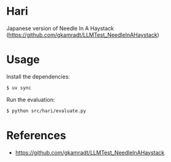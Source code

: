# Hari
Japanese version of Needle In A Haystack (https://github.com/gkamradt/LLMTest_NeedleInAHaystack)

# Usage

Install the dependencies:
```bash
$ uv sync
```

Run the evaluation:
```bash
$ python src/hari/evaluate.py
```




# References
- https://github.com/gkamradt/LLMTest_NeedleInAHaystack

